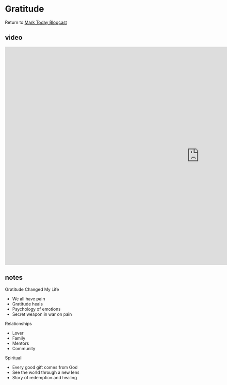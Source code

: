 # Gratitude

Return to [Mark Today Blogcast](/today)


## video

<iframe width="1280" height="720" 
src="https://www.youtube.com/embed/G1pekXOz6Cw?list=PLAaj4BvOaalGImuHCtoCrQEihIrMXLc-w" 
title="Gratitude" frameborder="0" 
allow="accelerometer; autoplay; clipboard-write; encrypted-media; gyroscope; picture-in-picture" 
allowfullscreen>
</iframe>


## notes

Gratitude Changed My Life

- We all have pain
- Gratitude heals
- Psychology of emotions
- Secret weapon in war on pain

Relationships

- Lover
- Family
- Mentors
- Community

Spiritual

- Every good gift comes from God
- See the world through a new lens
- Story of redemption and healing

